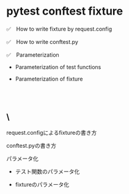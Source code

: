 # pytest conftest fixture

✅　How to write fixture by request.config

✅　How to write conftest.py 

✅　Parameterization

- Parameterization of test functions

- Parameterization of fixture

\
\
\
---

request.configによるfixtureの書き方

conftest.pyの書き方

パラメータ化

- テスト関数のパラメータ化

- fixtureのパラメータ化
